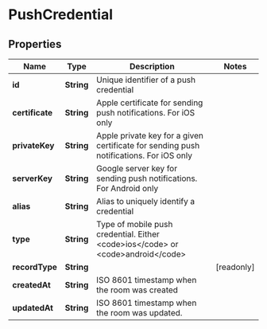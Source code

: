 

# PushCredential


## Properties

| Name | Type | Description | Notes |
|------------ | ------------- | ------------- | -------------|
|**id** | **String** | Unique identifier of a push credential |  |
|**certificate** | **String** | Apple certificate for sending push notifications. For iOS only |  |
|**privateKey** | **String** | Apple private key for a given certificate for sending push notifications. For iOS only |  |
|**serverKey** | **String** | Google server key for sending push notifications. For Android only |  |
|**alias** | **String** | Alias to uniquely identify a credential |  |
|**type** | **String** | Type of mobile push credential. Either &lt;code&gt;ios&lt;/code&gt; or &lt;code&gt;android&lt;/code&gt; |  |
|**recordType** | **String** |  |  [readonly] |
|**createdAt** | **String** | ISO 8601 timestamp when the room was created |  |
|**updatedAt** | **String** | ISO 8601 timestamp when the room was updated. |  |



